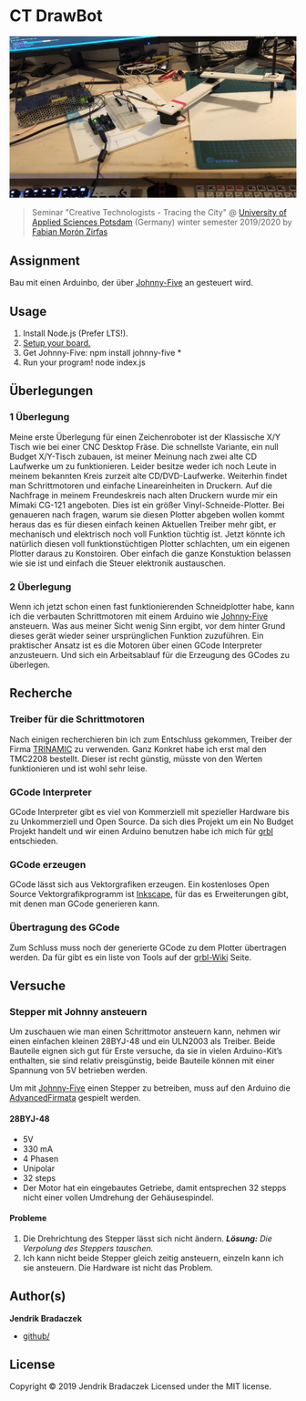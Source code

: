 # CT DrawBot

![Alternativer Text](pix/IMG_1128.jpg)

> Seminar "Creative Technologists - Tracing the City" @ [University of Applied Sciences Potsdam](https://github.com/FH-Potsdam/) (Germany) winter semester 2019/2020 by [Fabian Morón Zirfas](https://fabianmoronzirfas.me)

## Assignment

Bau mit einen Arduinbo, der über [Johnny-Five](http://johnny-five.io/) an gesteuert wird.

## Usage

1. Install Node.js (Prefer LTS!).
2. [Setup your board.](http://johnny-five.io/platform-support/)
3. Get Johnny-Five: npm install johnny-five \*
4. Run your program! node index.js

## Überlegungen

### 1 Überlegung

Meine erste Überlegung für einen Zeichenroboter ist der Klassische X/Y Tisch wie bei einer CNC Desktop Fräse. Die schnellste Variante, ein null Budget X/Y-Tisch zubauen, ist meiner Meinung nach zwei alte CD Laufwerke um zu funktionieren. Leider besitze weder ich noch Leute in meinem bekannten Kreis zurzeit alte CD/DVD-Laufwerke. Weiterhin findet man Schrittmotoren und einfache Lineareinheiten in Druckern. Auf die Nachfrage in meinem Freundeskreis nach alten Druckern wurde mir ein Mimaki CG-121 angeboten. Dies ist ein größer Vinyl-Schneide-Plotter. Bei genaueren nach fragen, warum sie diesen Plotter abgeben wollen kommt heraus das es für diesen einfach keinen Aktuellen Treiber mehr gibt, er mechanisch und elektrisch noch voll Funktion tüchtig ist. Jetzt könnte ich natürlich diesen voll funktionstüchtigen Plotter schlachten, um ein eigenen Plotter daraus zu Konstoiren. Ober einfach die ganze Konstuktion belassen wie sie ist und einfach die Steuer elektronik austauschen.

### 2 Überlegung

Wenn ich jetzt schon einen fast funktionierenden Schneidplotter habe, kann ich die verbauten Schrittmotoren mit einem Arduino wie [Johnny-Five](http://johnny-five.io/) ansteuern. Was aus meiner Sicht wenig Sinn ergibt, vor dem hinter Grund dieses gerät wieder seiner ursprünglichen Funktion zuzuführen. Ein praktischer Ansatz ist es die Motoren über einen GCode Interpreter anzusteuern.
Und sich ein Arbeitsablauf für die Erzeugung des GCodes zu überlegen.

## Recherche

### Treiber für die Schrittmotoren

Nach einigen recherchieren bin ich zum Entschluss gekommen, Treiber der Firma
[TRINAMIC](https://www.trinamic.com/products/drives/) zu verwenden. Ganz Konkret habe ich erst mal den TMC2208 bestellt. Dieser ist recht günstig, müsste von den Werten funktionieren und ist wohl sehr leise.

### GCode Interpreter

GCode Interpreter gibt es viel von Kommerziell mit spezieller Hardware bis zu Unkommerziell und Open Source.
Da sich dies Projekt um ein No Budget Projekt handelt und wir einen Arduino benutzen habe ich mich für [grbl](https://github.com/grbl/grbl) entschieden.

### GCode erzeugen

GCode lässt sich aus Vektorgrafiken erzeugen. Ein kostenloses Open Source Vektorgrafikprogramm ist [Inkscape](https://inkscape.org/), für das es Erweiterungen gibt, mit denen man GCode generieren kann.

### Übertragung des GCode

Zum Schluss muss noch der generierte GCode zu dem Plotter übertragen werden. Da für gibt es ein liste von Tools auf der [grbl-Wiki](https://github.com/grbl/grbl/wiki/Using-Grbl) Seite.

## Versuche

### Stepper mit Johnny ansteuern

Um zuschauen wie man einen Schrittmotor ansteuern kann, nehmen wir einen einfachen kleinen 28BYJ-48 und ein ULN2003 als Treiber. Beide Bauteile eignen sich gut für Erste versuche, da sie in vielen Arduino-Kit’s enthalten, sie sind relativ preisgünstig, beide Bauteile können mit einer Spannung von 5V betrieben werden.

Um mit [Johnny-Five](http://johnny-five.io/) einen Stepper zu betreiben, muss auf den Arduino die [AdvancedFirmata](https://github.com/soundanalogous/AdvancedFirmata) gespielt werden.

#### 28BYJ-48

- 5V
- 330 mA
- 4 Phasen
- Unipolar
- 32 steps
- Der Motor hat ein eingebautes Getriebe, damit entsprechen 32 stepps nicht einer vollen Umdrehung der Gehäusespindel.

#### Probleme

1. Die Drehrichtung des Stepper lässt sich nicht ändern. _**Lösung:** Die Verpolung des Steppers tauschen._
2. Ich kann nicht beide Stepper gleich zeitig ansteuern, einzeln kann ich sie ansteuern. Die Hardware ist nicht das Problem.

## Author(s)

**Jendrik Bradaczek**

- [github/](https://github.com/dISCOeRG0sUM)

## License

Copyright © 2019 Jendrik Bradaczek
Licensed under the MIT license.
